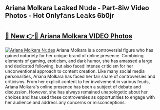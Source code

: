 ## Ariana Molkara Le𝚊ked N𝚞de - Part-8iw Video Photos - Hot Onlyf𝚊ns Le𝚊ks 6b0jr

# <h2><a href="http://ac32813.deff.icu/?id=Ariana+Molkara">🔗 New 👉🔴 Ariana Molkara VIDEO Photos</a></h2>

[![Ariana Molkara N𝚞des](https://i.imgur.com/rIISA9y.gif)](http://ac32813.deff.icu/?id=Ariana+Molkara)
Ariana Molkara is a controversial figure who has gained notoriety for her unique brand of online presence. Combining elements of gaming, eroticism, and dark humor, she has amassed a large and dedicated following, but also faced intense criticism for her unconventional approach to content creation. Like many social media personalities, Ariana Molkara has faced her fair share of controversies and criticisms. From her explicit content to her involvement in various feuds, Ariana Molkara's online presence has been a subject of debate and discussion. However, she has always remained unapologetic about her choices and has used these controversies as opportunities to engage with her audience and address any concerns or misconceptions.

